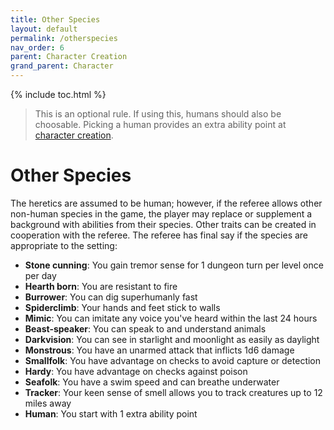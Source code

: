 ```yaml
---
title: Other Species
layout: default
permalink: /otherspecies
nav_order: 6
parent: Character Creation
grand_parent: Character
---
```

{% include toc.html %}

> This is an optional rule. If using this, humans should also be choosable. Picking a human provides an extra ability point at [character creation](charactercreation). 

# Other Species 

The heretics are assumed to be human; however, if the referee allows other non-human species in the game, the player may replace or supplement a background with abilities from their species. Other traits can be created in cooperation with the referee. The referee has final say if the species are appropriate to the setting: 

- **Stone cunning**: You gain tremor sense for 1 dungeon turn per level once per day
- **Hearth born**: You are resistant to fire
- **Burrower**: You can dig superhumanly fast
- **Spiderclimb**: Your hands and feet stick to walls
- **Mimic**: You can imitate any voice you've heard within the last 24 hours
- **Beast-speaker**: You can speak to and understand animals
- **Darkvision**: You can see in starlight and moonlight as easily as daylight
- **Monstrous**: You have an unarmed attack that inflicts 1d6 damage
- **Smallfolk**: You have advantage on checks to avoid capture or detection
- **Hardy**: You have advantage on checks against poison
- **Seafolk**: You have a swim speed and can breathe underwater
- **Tracker**: Your keen sense of smell allows you to track creatures up to 12 miles away
- **Human**: You start with 1 extra ability point